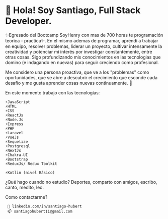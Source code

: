 # 👋 Hola! Soy Santiago, Full Stack Developer. 

✨Egresado del Bootcamp SoyHenry con mas de 700 horas te programación teorica - practica✨. En el mismo ademas de programar, aprendi a trabajar en equipo, resolver problemas, liderar un proyecto, cultivar intensamente la creatividad y potenciar mi interés por investigar constantemente, entre otras cosas. Sigo profundizando mis conocimientos en las tecnologias que domino (e indagando en nuevas) para seguir creciendo como profesional.

Me considero una persona proactiva, que ve a los "problemas" como oportunidades, que se abre a descubrir el crecimiento que esconde cada desafío y me gusta aprender cosas nuevas continuamente. 🔭

En este momento trabajo con las tecnologías:

    ⚡JavaScript
    ⚡HTML
    ⚡CSS
    ⚡ReactJs
    ⚡Node.Js
    ⚡Express
    ⚡PHP
    ⚡Laravel
    ⚡VueJs
    ⚡Sequelize
    ⚡Postgresql
    ⚡NextJs
    ⚡Chakra-UI
    ⚡Bootstrap 
    ⚡ReduxJs/ Redux Toolkit
    
    ⚡Kotlin (nivel Básico)

¿Qué hago cuando no estudio? Deportes, comparto con amigos, escribo, canto, medito, leo.

Como contactarme? 

     💬 linkedin.com/in/santiago-hubert
     📫 santiagohubert11@gmail.com


<!--
**santiagohubert/santiagohubert** is a ✨ _special_ ✨ repository because its `README.md` (this file) appears on your GitHub profile.

Here are some ideas to get you started:

- 🔭 I’m currently working on ...
- 🌱 I’m currently learning ...
- 👯 I’m looking to collaborate on ...
- 🤔 I’m looking for help with ...
- 💬 Ask me about ...
- 📫 How to reach me: ...
- 😄 Pronouns: ...
- ⚡ Fun fact: ...
-->
